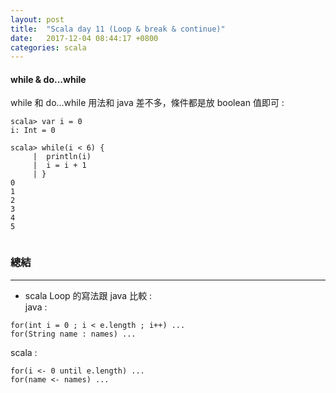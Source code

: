 ```yaml
---
layout: post
title:  "Scala day 11 (Loop & break & continue)"
date:   2017-12-04 08:44:17 +0800
categories: scala
---
```


#### while & do...while
while 和 do...while 用法和 java 差不多，條件都是放 boolean 值即可 : 

```console
scala> var i = 0
i: Int = 0

scala> while(i < 6) {
     |  println(i)
     |  i = i + 1
     | }
0
1
2
3
4
5


```




### 總結
- - -
* scala Loop 的寫法跟 java 比較 :  
java :  
```
for(int i = 0 ; i < e.length ; i++) ...
for(String name : names) ...
```
scala :  
```
for(i <- 0 until e.length) ...
for(name <- names) ...
```





